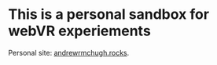 # This is a personal sandbox for webVR experiements

Personal site: [andrewrmchugh.rocks](http://andrewrmchugh.rocks).
